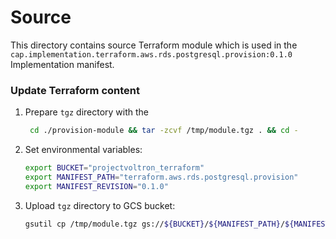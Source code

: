 # Source

This directory contains source Terraform module which is used in the `cap.implementation.terraform.aws.rds.postgresql.provision:0.1.0` Implementation manifest.

### Update Terraform content

1. Prepare `tgz` directory with the

   ```bash
    cd ./provision-module && tar -zcvf /tmp/module.tgz . && cd -
    ```

1. Set environmental variables:
   ```bash
   export BUCKET="projectvoltron_terraform"
   export MANIFEST_PATH="terraform.aws.rds.postgresql.provision"
   export MANIFEST_REVISION="0.1.0"
   ```

1. Upload `tgz` directory to GCS bucket:

   ```bash
   gsutil cp /tmp/module.tgz gs://${BUCKET}/${MANIFEST_PATH}/${MANIFEST_REVISION}/module.tgz
   ```

